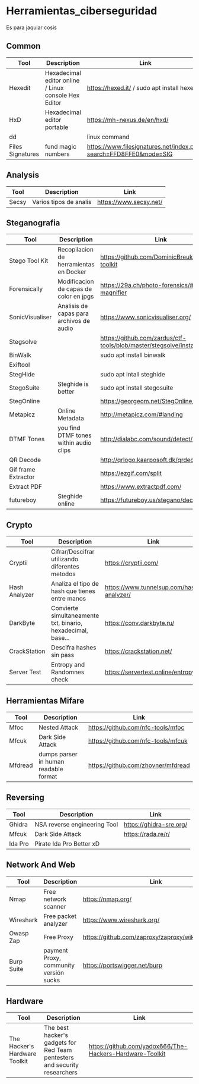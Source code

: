 # Herramientas_ciberseguridad
Es para jaquiar cosis


## Common
|Tool                   |Description                                                |Link                                                               |
|-----------------------|-----------------------------------------------------------|-------------------------------------------------------------------|
| Hexedit               | Hexadecimal editor online / Linux console Hex Editor      | https://hexed.it/  / sudo apt install hexedit                     |
| HxD                   | Hexadecimal editor portable                               | https://mh-nexus.de/en/hxd/                                       |
| dd                    |                                                           | linux command                                                     |
| Files Signatures      | fund magic numbers                                        | https://www.filesignatures.net/index.php?search=FFD8FFE0&mode=SIG |


## Analysis
|Tool                   |Description                |Link                    |
|-----------------------|---------------------------|------------------------|
| Secsy                 | Varios tipos de analis    | https://www.secsy.net/ |



## Steganografia

|Tool                   |Description                                |Link                                                                   |
|-----------------------|-------------------------------------------|-----------------------------------------------------------------------|
| Stego Tool Kit        | Recopilacion de herramientas en Docker    | https://github.com/DominicBreuker/stego-toolkit                       |
| Forensically          | Modificacion de capas de color en jpgs    | https://29a.ch/photo-forensics/#forensic-magnifier                    |
| SonicVisualiser       | Analisis de capas para archivos de audio  | https://www.sonicvisualiser.org/                                      |
| Stegsolve             |                                           | https://github.com/zardus/ctf-tools/blob/master/stegsolve/install     |
| BinWalk               |                                           | sudo apt install binwalk                                              |
| Exiftool              |                                           |                                                                       |
| StegHide              |                                           | sudo apt intall steghide                                              |
| StegoSuite            | Steghide is better                        | sudo apt install stegosuite                                           |
| StegOnline            |                                           | https://georgeom.net/StegOnline/upload                                |  
| Metapicz              | Online Metadata                           | http://metapicz.com/#landing                                          |
| DTMF Tones            | you find DTMF tones within audio clips    | http://dialabc.com/sound/detect/index.html                            |
| QR Decode             |                                           | http://qrlogo.kaarposoft.dk/qrdecode.html                             |
| Gif frame Extractor   |                                           | https://ezgif.com/split                                               |
| Extract PDF           |                                           | https://www.extractpdf.com/                                           |
| futureboy             | Steghide online                           | https://futureboy.us/stegano/decinput.html                            |

## Crypto

|Tool               |Description                                                    |Link                                       |
|-------------------|---------------------------------------------------------------|-------------------------------------------|
| Cryptii           | Cifrar/Descifrar utilizando diferentes metodos                | https://cryptii.com/                      |
| Hash Analyzer     | Analiza el tipo de hash que tienes entre manos                | https://www.tunnelsup.com/hash-analyzer/  |
| DarkByte          | Convierte simultaneamente txt, binario, hexadecimal, base...  | https://conv.darkbyte.ru/                 |
| CrackStation      | Descifra hashes sin pass                                      | https://crackstation.net/                 |
| Server Test       | Entropy and Randomnes check                                   | https://servertest.online/entropy         |


## Herramientas Mifare

|Tool       |Description                            |Link                                   |
|-----------|---------------------------------------|---------------------------------------|
| Mfoc      | Nested Attack                         | https://github.com/nfc-tools/mfoc     |
| Mfcuk     | Dark Side Attack                      | https://github.com/nfc-tools/mfcuk    |
| Mfdread   | dumps parser in human readable format | https://github.com/zhovner/mfdread    |


## Reversing
|Tool       |Description                     |Link                      |
|-----------|--------------------------------|--------------------------|
| Ghidra    | NSA reverse engineering Tool   | https://ghidra-sre.org/  |
| Mfcuk     | Dark Side Attack               | https://rada.re/r/       |
| Ida Pro   | Pirate Ida Pro Better xD       |                          |


## Network And Web
|Tool        |Description                               |Link                                                   |
|------------|------------------------------------------|-------------------------------------------------------|
| Nmap       | Free network scanner                     | https://nmap.org/                                     |
| Wireshark  | Free packet analyzer                     | https://www.wireshark.org/                            |
| Owasp Zap  | Free Proxy                               | https://github.com/zaproxy/zaproxy/wiki/Downloads     |
| Burp Suite | payment Proxy, community versión sucks   | https://portswigger.net/burp                          |


## Hardware
|Tool                           |Description                                                                |Link                                                       |
|-------------------------------|---------------------------------------------------------------------------|-----------------------------------------------------------|
| The Hacker's Hardware Toolkit | The best hacker's gadgets for Red Team pentesters and security researchers| https://github.com/yadox666/The-Hackers-Hardware-Toolkit  |


